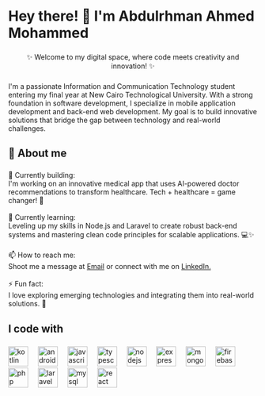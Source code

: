 <h1 align="left">Hey there! 👋 I'm Abdulrhman Ahmed Mohammed</h1>

###

<p align="center">✨ Welcome to my digital space, where code meets creativity and innovation! ✨</p>

###

<p align="left">I'm a passionate Information and Communication Technology student entering my final year at New Cairo Technological University. With a strong foundation in software development, I specialize in mobile application development and back-end web development. My goal is to build innovative solutions that bridge the gap between technology and real-world challenges.</p>

###

<h2 align="left">🚀 About me</h2>

###

<p align="left">🔭 Currently building:<br>I'm working on an innovative medical app that uses AI-powered doctor recommendations to transform healthcare. Tech + healthcare = game changer! 🌟<br><br>🌱 Currently learning:<br>Leveling up my skills in Node.js and Laravel to create robust back-end systems and mastering clean code principles for scalable applications. 💻✨<br><br>📫 How to reach me:<br>Shoot me a message at <a href="mailto:abdomoslaam@gmail.com" target="_blank">Email</a> or connect with me on <a href="https://www.linkedin.com/in/abdulrhman-mohammed03/" target="_blank">LinkedIn.</a><br><br>⚡ Fun fact:<br>I love exploring emerging technologies and integrating them into real-world solutions. 🚀</p>

###

<h2 align="left">I code with</h2>

###

<div align="left">
  <img src="https://cdn.jsdelivr.net/gh/devicons/devicon/icons/kotlin/kotlin-original.svg" height="40" alt="kotlin logo"  />
  <img width="12" />
  <img src="https://cdn.jsdelivr.net/gh/devicons/devicon/icons/androidstudio/androidstudio-original.svg" height="40" alt="androidstudio logo"  />
  <img width="12" />
  <img src="https://cdn.jsdelivr.net/gh/devicons/devicon/icons/javascript/javascript-original.svg" height="40" alt="javascript logo"  />
  <img width="12" />
  <img src="https://cdn.jsdelivr.net/gh/devicons/devicon/icons/typescript/typescript-original.svg" height="40" alt="typescript logo"  />
  <img width="12" />
  <img src="https://cdn.jsdelivr.net/gh/devicons/devicon/icons/nodejs/nodejs-original.svg" height="40" alt="nodejs logo"  />
  <img width="12" />
  <img src="https://cdn.jsdelivr.net/gh/devicons/devicon/icons/express/express-original.svg" height="40" alt="express logo"  />
  <img width="12" />
  <img src="https://cdn.jsdelivr.net/gh/devicons/devicon/icons/mongodb/mongodb-original.svg" height="40" alt="mongodb logo"  />
  <img width="12" />
  <img src="https://cdn.jsdelivr.net/gh/devicons/devicon/icons/firebase/firebase-plain.svg" height="40" alt="firebase logo"  />
  <img width="12" />
  <img src="https://cdn.jsdelivr.net/gh/devicons/devicon/icons/php/php-original.svg" height="40" alt="php logo"  />
  <img width="12" />
  <img src="https://cdn.jsdelivr.net/gh/devicons/devicon/icons/laravel/laravel-original.svg" height="40" alt="laravel logo"  />
  <img width="12" />
  <img src="https://cdn.jsdelivr.net/gh/devicons/devicon/icons/mysql/mysql-original.svg" height="40" alt="mysql logo"  />
  <img width="12" />
  <img src="https://cdn.jsdelivr.net/gh/devicons/devicon/icons/react/react-original.svg" height="40" alt="react logo"  />
</div>

###
